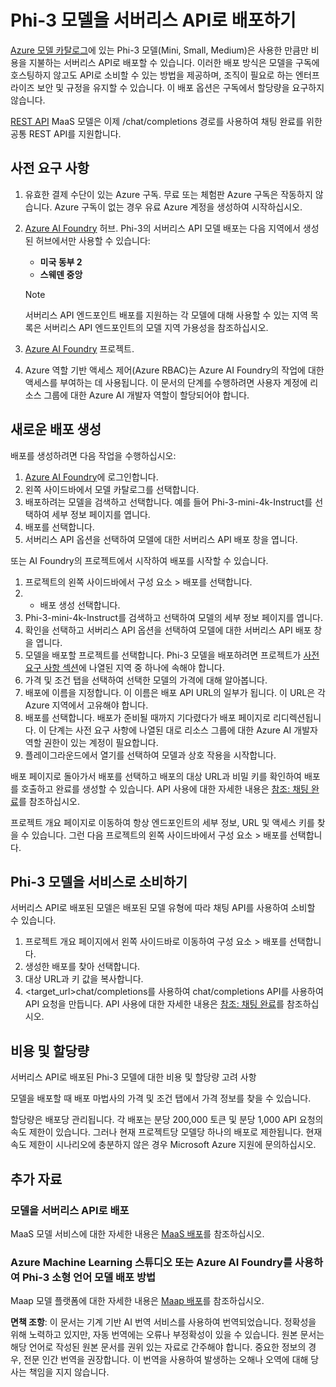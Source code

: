 # Phi-3 모델을 서버리스 API로 배포하기

[Azure 모델 카탈로그](https://learn.microsoft.com/azure/machine-learning/concept-model-catalog?WT.mc_id=aiml-137032-kinfeylo)에 있는 Phi-3 모델(Mini, Small, Medium)은 사용한 만큼만 비용을 지불하는 서버리스 API로 배포할 수 있습니다. 이러한 배포 방식은 모델을 구독에 호스팅하지 않고도 API로 소비할 수 있는 방법을 제공하며, 조직이 필요로 하는 엔터프라이즈 보안 및 규정을 유지할 수 있습니다. 이 배포 옵션은 구독에서 할당량을 요구하지 않습니다.

[REST API](https://learn.microsoft.com/azure/ai-studio/reference/reference-model-inference-chat-completions?WT.mc_id=aiml-137032-kinfeylo) MaaS 모델은 이제 /chat/completions 경로를 사용하여 채팅 완료를 위한 공통 REST API를 지원합니다.

## 사전 요구 사항

1. 유효한 결제 수단이 있는 Azure 구독. 무료 또는 체험판 Azure 구독은 작동하지 않습니다. Azure 구독이 없는 경우 유료 Azure 계정을 생성하여 시작하십시오.
1. [Azure AI Foundry](https://ai.azure.com/?WT.mc_id=aiml-137032-kinfeylo) 허브. Phi-3의 서버리스 API 모델 배포는 다음 지역에서 생성된 허브에서만 사용할 수 있습니다:
    - **미국 동부 2**
    - **스웨덴 중앙**

    > [!NOTE]
    > 서버리스 API 엔드포인트 배포를 지원하는 각 모델에 대해 사용할 수 있는 지역 목록은 서버리스 API 엔드포인트의 모델 지역 가용성을 참조하십시오.

1. [Azure AI Foundry](https://ai.azure.com/?WT.mc_id=aiml-137032-kinfeylo) 프로젝트.
1. Azure 역할 기반 액세스 제어(Azure RBAC)는 Azure AI Foundry의 작업에 대한 액세스를 부여하는 데 사용됩니다. 이 문서의 단계를 수행하려면 사용자 계정에 리소스 그룹에 대한 Azure AI 개발자 역할이 할당되어야 합니다.

## 새로운 배포 생성

배포를 생성하려면 다음 작업을 수행하십시오:

1. [Azure AI Foundry](https://ai.azure.com/?WT.mc_id=aiml-137032-kinfeylo)에 로그인합니다.
1. 왼쪽 사이드바에서 모델 카탈로그를 선택합니다.
1. 배포하려는 모델을 검색하고 선택합니다. 예를 들어 Phi-3-mini-4k-Instruct를 선택하여 세부 정보 페이지를 엽니다.
1. 배포를 선택합니다.
1. 서버리스 API 옵션을 선택하여 모델에 대한 서버리스 API 배포 창을 엽니다.

또는 AI Foundry의 프로젝트에서 시작하여 배포를 시작할 수 있습니다.

1. 프로젝트의 왼쪽 사이드바에서 구성 요소 > 배포를 선택합니다.
1. + 배포 생성 선택합니다.
1. Phi-3-mini-4k-Instruct를 검색하고 선택하여 모델의 세부 정보 페이지를 엽니다.
1. 확인을 선택하고 서버리스 API 옵션을 선택하여 모델에 대한 서버리스 API 배포 창을 엽니다.
1. 모델을 배포할 프로젝트를 선택합니다. Phi-3 모델을 배포하려면 프로젝트가 [사전 요구 사항 섹션](https://learn.microsoft.com/azure/ai-studio/how-to/deploy-models-phi-3?WT.mc_id=aiml-137032-kinfeylo)에 나열된 지역 중 하나에 속해야 합니다.
1. 가격 및 조건 탭을 선택하여 선택한 모델의 가격에 대해 알아봅니다.
1. 배포에 이름을 지정합니다. 이 이름은 배포 API URL의 일부가 됩니다. 이 URL은 각 Azure 지역에서 고유해야 합니다.
1. 배포를 선택합니다. 배포가 준비될 때까지 기다렸다가 배포 페이지로 리디렉션됩니다. 이 단계는 사전 요구 사항에 나열된 대로 리소스 그룹에 대한 Azure AI 개발자 역할 권한이 있는 계정이 필요합니다.
1. 플레이그라운드에서 열기를 선택하여 모델과 상호 작용을 시작합니다.

배포 페이지로 돌아가서 배포를 선택하고 배포의 대상 URL과 비밀 키를 확인하여 배포를 호출하고 완료를 생성할 수 있습니다. API 사용에 대한 자세한 내용은 [참조: 채팅 완료](https://learn.microsoft.com/azure/ai-studio/reference/reference-model-inference-chat-completions?WT.mc_id=aiml-137032-kinfeylo)를 참조하십시오.

프로젝트 개요 페이지로 이동하여 항상 엔드포인트의 세부 정보, URL 및 액세스 키를 찾을 수 있습니다. 그런 다음 프로젝트의 왼쪽 사이드바에서 구성 요소 > 배포를 선택합니다.

## Phi-3 모델을 서비스로 소비하기

서버리스 API로 배포된 모델은 배포된 모델 유형에 따라 채팅 API를 사용하여 소비할 수 있습니다.

1. 프로젝트 개요 페이지에서 왼쪽 사이드바로 이동하여 구성 요소 > 배포를 선택합니다.
2. 생성한 배포를 찾아 선택합니다.
3. 대상 URL과 키 값을 복사합니다.
4. <target_url>chat/completions를 사용하여 chat/completions API를 사용하여 API 요청을 만듭니다. API 사용에 대한 자세한 내용은 [참조: 채팅 완료](https://learn.microsoft.com/azure/ai-studio/reference/reference-model-inference-chat-completions?WT.mc_id=aiml-137032-kinfeylo)를 참조하십시오.

## 비용 및 할당량

서버리스 API로 배포된 Phi-3 모델에 대한 비용 및 할당량 고려 사항

모델을 배포할 때 배포 마법사의 가격 및 조건 탭에서 가격 정보를 찾을 수 있습니다.

할당량은 배포당 관리됩니다. 각 배포는 분당 200,000 토큰 및 분당 1,000 API 요청의 속도 제한이 있습니다. 그러나 현재 프로젝트당 모델당 하나의 배포로 제한됩니다. 현재 속도 제한이 시나리오에 충분하지 않은 경우 Microsoft Azure 지원에 문의하십시오.

## 추가 자료

### 모델을 서버리스 API로 배포

MaaS 모델 서비스에 대한 자세한 내용은 [MaaS 배포](https://learn.microsoft.com//azure/ai-studio/how-to/deploy-models-serverless?tabs=azure-ai-studio?WT.mc_id=aiml-137032-kinfeylo)를 참조하십시오.

### Azure Machine Learning 스튜디오 또는 Azure AI Foundry를 사용하여 Phi-3 소형 언어 모델 배포 방법

Maap 모델 플랫폼에 대한 자세한 내용은 [Maap 배포](https://learn.microsoft.com/azure/machine-learning/how-to-deploy-models-phi-3?view=azureml-api-2&tabs=phi-3-mini)를 참조하십시오.

**면책 조항**:
이 문서는 기계 기반 AI 번역 서비스를 사용하여 번역되었습니다. 정확성을 위해 노력하고 있지만, 자동 번역에는 오류나 부정확성이 있을 수 있습니다. 원본 문서는 해당 언어로 작성된 원본 문서를 권위 있는 자료로 간주해야 합니다. 중요한 정보의 경우, 전문 인간 번역을 권장합니다. 이 번역을 사용하여 발생하는 오해나 오역에 대해 당사는 책임을 지지 않습니다.